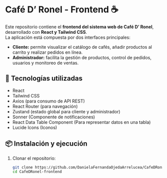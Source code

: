 # Café D’ Ronel - Frontend ☕

Este repositorio contiene el **frontend del sistema web de Café D’ Ronel**, desarrollado con **React y Tailwind CSS**.  
La aplicación está compuesta por dos interfaces principales:

- **Cliente:** permite visualizar el catálogo de cafés, añadir productos al carrito y realizar pedidos en línea.
- **Administrador:** facilita la gestión de productos, control de pedidos, usuarios y monitoreo de ventas.

## 🚀 Tecnologías utilizadas

- React
- Tailwind CSS
- Axios (para consumo de API REST)
- React Router (para navegación)
- Zustand (estado global para cliente y administrador)
- Sonner (Componente de notificaciones)
- React Data Table Component (Para representar datos en una tabla)
- Lucide Icons (Iconos)

## 📦 Instalación y ejecución

1. Clonar el repositorio:
   ```bash
   git clone https://github.com/DanielaFernandaOjedaArrelucea/CafeDRonel-frontend.git
   cd CafeDRonel-frontend